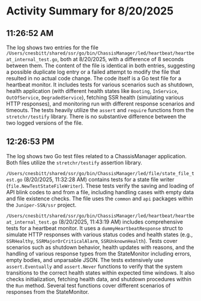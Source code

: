 # Activity Summary for 8/20/2025

## 11:26:52 AM
The log shows two entries for the file `/Users/cnesbitt/shared/ssr/go/bin/ChassisManager/led/heartbeat/heartbeat_internal_test.go`, both at 8/20/2025, with a difference of 8 seconds between them.  The content of the file is identical in both entries, suggesting a possible duplicate log entry or a failed attempt to modify the file that resulted in no actual code change.  The code itself is a Go test file for a heartbeat monitor.  It includes tests for various scenarios such as shutdown, health application (with different health states like `Booting`, `InService`, `OutOfService`, `DegradedService`), fetching SSR health (simulating various HTTP responses), and monitoring run with different response scenarios and timeouts. The tests heavily utilize the `assert` and `require` functions from the `stretchr/testify` library.  There is no substantive difference between the two logged versions of the file.


## 12:26:53 PM
The log shows two Go test files related to a ChassisManager application.  Both files utilize the `stretchr/testify` assertion library.

`/Users/cnesbitt/shared/ssr/go/bin/ChassisManager/led/file/state_file_test.go` (8/20/2025, 11:32:28 AM) contains tests for a state file writer (`file.NewTestStateFileWriter`).  These tests verify the saving and loading of API blink codes to and from a file, including handling cases with empty data and file existence checks.  The file uses the `common` and `api` packages within the `Juniper-SSN/ssr` project.


`/Users/cnesbitt/shared/ssr/go/bin/ChassisManager/led/heartbeat/heartbeat_internal_test.go` (8/20/2025, 11:43:19 AM) includes comprehensive tests for a heartbeat monitor.  It uses a `dummyHeartbeatResponse` struct to simulate HTTP responses with various status codes and health states (e.g., `SSRHealthy`, `SSRMajorOrCriticalAlarm`, `SSRUnknownHealth`).  Tests cover scenarios such as shutdown behavior, health updates with reasons, and the handling of various response types from the StateMonitor including errors, empty bodies, and unparsable JSON. The tests extensively use `assert.Eventually` and `assert.Never` functions to verify that the system transitions to the correct health states within expected time windows.  It also checks initialization, fetching health data, and shutdown procedures within the `Run` method.  Several test functions cover different scenarios of responses from the StateMonitor.
